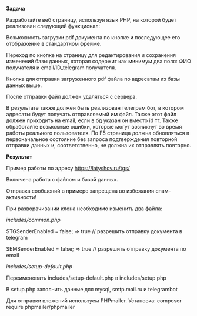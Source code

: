 **Задача**

Разработайте веб страницу, используя язык PHP, на которой будет реализован следующий функционал:

Возможность загрузки pdf документа по кнопке и последующее его отображение в стандартном фрейме.

Переход по кнопке на страницу для редактирования и сохранения изменений базы данных, которая содержит как минимум два поля: ФИО получателя и email/ID_telegram получателя.

Кнопка для отправки загруженного pdf файла по адресатам из базы данных выше.

После отправки файл должен удаляться с сервера.

В результате также должен быть реализован телеграм бот, в котором адресаты будут получать отправляемый им файл. Также этот файл должен приходить на email, если в бд указан он вместо id тг. Также обработайте возможные ошибки, которые могут возникнут во время работы реального пользователя. По F5 страница должна обновляться в первоначальное состояние без запроса подтверждения повторной отправки данных и, соответственно, не должна их отправлять повторно.

**Результат**

Пример работы по адресу https://latyshov.ru/tgs/

Включена работа с файлом и базой данных. 

Отправка сообщений в примере запрещена во избежании спам-активности!

При разворачивании клона необходимо изменить два файла:


_includes/common.php_

$TGSenderEnabled = false; => true // разрешить отправку документа в telegram

$EMSenderEnabled = false; => true // разрешить отправку документа по email


_includes/setup-default.php_

Переименовать includes/setup-default.php в includes/setup.php

В setup.php заполнить данные для mysql, smtp.mail.ru и telegrambot


Для отправки вложений используем PHPmailer. Установка: composer require phpmailer/phpmailer
